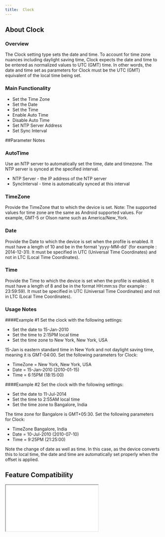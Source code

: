 ```yaml
---
title:  Clock
---
```


## About Clock

### Overview

The Clock setting type sets the date and time. To account for time zone nuances including daylight saving time, Clock expects the date and time to be entered as normalized values to UTC (GMT) time. In other words, the date and time set as parameters for Clock must be the UTC (GMT) equivalent of the local time being set. 

### Main Functionality

* Set the Time Zone
* Set the Date
* Set the Time
* Enable Auto Time
* Disable Auto Time
* Set NTP Server Address
* Set Sync Interval

##Parameter Notes
### AutoTime
Use an NTP server to automatically set the time, date and timezone. The NTP server is synced at the specified interval.

* NTP Server - the IP address of the NTP server
* SyncInterval - time is automatically synced at this interval

### TimeZone 
Provide the TimeZone that to which the device is set. Note: The supported values for time zone are the same as Android supported values. For example, GMT-5 or Olson name such as America/New_York.

### Date 
Provide the Date to which the device is set when the profile is enabled. It must have a length of 10 and be in the format 'yyyy-MM-dd' (for example : 2014-12-31). It must be specified in UTC (Universal Time Coordinates) and not in LTC (Local Time Coordinates).

### Time
Provide the Time to which the device is set when the profile is enabled. It must have a length of 8 and be in the format HH:mm:ss (for example : 23:59:59). It must be specified in UTC (Universal Time Coordinates) and not in LTC (Local Time Coordinates).

### Usage Notes

####Example #1
Set the clock with the following settings:

* Set the date to 15-Jan-2010
* Set the time to 2:15PM local time
* Set the time zone to New York, New York, USA

15-Jan is eastern standard time in New York and not daylight saving time, meaning it is GMT-04:00. Set the following parameters for Clock:

* TimeZone = New York, New York, USA
* Date = 15-Jan-2010 (2010-01-15)
* Time = 6:15PM (18:15:00)

####Example #2
Set the clock with the following settings:

* Set the date to 11-Jul-2014
* Set the time to 2:55AM local time
* Set the time zone to Bangalore, India

The time zone for Bangalore is GMT+05:30. Set the following parameters for Clock:

* TimeZone Bangalore, India
* Date = 10-Jul-2010 (2010-07-10)
* Time = 9:25PM (21:25:00)

Note the change of date as well as time. In this case, as the device converts this to local time, the date and time are automatically set properly when the offset is applied.


## Feature Compatibility
<iframe src="compare.html#mx=4.3&csp=Clock&os=All&embed=true"></iframe> 

